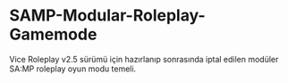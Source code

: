 # SAMP-Modular-Roleplay-Gamemode
Vice Roleplay v2.5 sürümü için hazırlanıp sonrasında iptal edilen modüler SA:MP roleplay oyun modu temeli.
